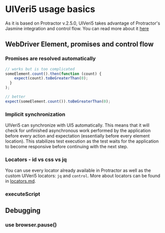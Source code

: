 # UIVeri5 usage basics
As it is based on Protractor v.2.5.0, UIVeri5 takes advantage of Protractor's Jasmine integration and control flow. You can read more about it [here](https://github.com/angular/protractor/blob/master/docs/control-flow.md)

##  WebDriver Element, promises and control flow

### Promises are resolved automatically
```javascript
// works but is too complicated
someElement.count().then(function (count) {
    expect(count).toBeGreaterThan(0);
  }
);

// better
expect(someElement.count()).toBeGreaterThan(0);
```

### Implicit synchronization
UIVeri5 can synchronize with UI5 automatically. This means that it will check for unfinished asynchronous work performed by the application before every action and expectation (essentially before every element location). This stabilizes test execution as the test waits for the application to become responsive before continuing with the next step.

### Locators - id vs css vs jq
You can use every locator already available in Protractor as well as the custom UIVeri5 locators: `jq` and `control`. More about locators can be found in [locators.md](docs/usage/locators.md).

### executeScript

## Debugging

### use browser.pause()
